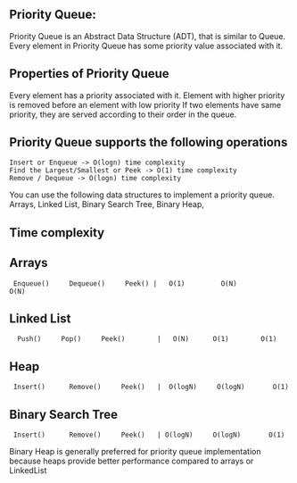 Priority Queue:
---------------
Priority Queue is an Abstract Data Structure (ADT), that is similar to Queue. Every element in Priority Queue has some priority value associated with it.

Properties of Priority Queue
-----------------------------
  Every element has a priority associated with it.
  Element with higher priority is removed before an element with low priority
  If two elements have same priority, they are served according to their order in the queue.
  
  Priority Queue supports the following operations
  ------------------------------------------------
    Insert or Enqueue -> O(logn) time complexity
    Find the Largest/Smallest or Peek -> O(1) time complexity
    Remove / Dequeue -> O(logn) time complexity
    
 You can use the following data structures to implement a priority queue. 
        Arrays,
        Linked List,
        Binary Search Tree,
        Binary Heap,
       
 Time complexity 
 ----------------
Arrays
-------
     Enqueue()     Dequeue()     Peek() |   O(1)         O(N)          O(N)
       
Linked List 
-----------
      Push()     Pop()     Peek()        |   O(N)      O(1)        O(1)
    
Heap
----
     Insert()      Remove()     Peek()   |  O(logN)     O(logN)       O(1)
       
Binary Search Tree
------------------
     Insert()      Remove()     Peek()   | O(logN)     O(logN)       O(1)
       
  Binary Heap is generally preferred for priority queue implementation because heaps provide better performance compared to arrays or LinkedList
